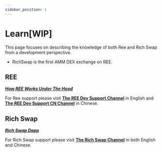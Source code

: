 ```yaml
---
sidebar_position: 1
---
```


# Learn[WIP]
This page focuses on describing the knowledge of both Ree and Rich Swap from a development perspective.
* RichSwap is the first AMM DEX exchange on REE.

## REE ##
***[How REE Works Under The Hood](https://www.youtube.com/watch?v=F4ExD4gY1E8)***

For Ree support please visit **[The REE Dev Support Channel](https://oc.app/community/o5uz6-dqaaa-aaaar-bhnia-cai/channel/3944635384)** in English and **[The REE Dev Support CN Channel](https://oc.app/community/o5uz6-dqaaa-aaaar-bhnia-cai/channel/2543618207)** in Chinese.


## Rich Swap ##
***[Rich Swap Dapp](https://richswap.omnity.network/)***

For Rich Swap support please visit **[The Rich Swap Channel](https://oc.app/community/o5uz6-dqaaa-aaaar-bhnia-cai/channel/1529837122)** in both English and Chinese.
